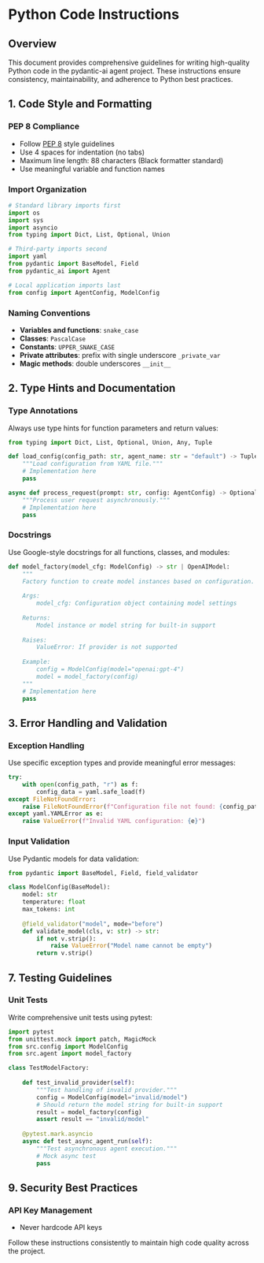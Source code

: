 # Python Code Instructions

## Overview
This document provides comprehensive guidelines for writing high-quality Python code in the pydantic-ai agent project. These instructions ensure consistency, maintainability, and adherence to Python best practices.

## 1. Code Style and Formatting

### PEP 8 Compliance
- Follow [PEP 8](https://peps.python.org/pep-0008/) style guidelines
- Use 4 spaces for indentation (no tabs)
- Maximum line length: 88 characters (Black formatter standard)
- Use meaningful variable and function names

### Import Organization
```python
# Standard library imports first
import os
import sys
import asyncio
from typing import Dict, List, Optional, Union

# Third-party imports second
import yaml
from pydantic import BaseModel, Field
from pydantic_ai import Agent

# Local application imports last
from config import AgentConfig, ModelConfig
```

### Naming Conventions
- **Variables and functions**: `snake_case`
- **Classes**: `PascalCase`
- **Constants**: `UPPER_SNAKE_CASE`
- **Private attributes**: prefix with single underscore `_private_var`
- **Magic methods**: double underscores `__init__`

## 2. Type Hints and Documentation

### Type Annotations
Always use type hints for function parameters and return values:

```python
from typing import Dict, List, Optional, Union, Any, Tuple

def load_config(config_path: str, agent_name: str = "default") -> Tuple[AgentConfig, ModelConfig]:
    """Load configuration from YAML file."""
    # Implementation here
    pass

async def process_request(prompt: str, config: AgentConfig) -> Optional[str]:
    """Process user request asynchronously."""
    # Implementation here
    pass
```

### Docstrings
Use Google-style docstrings for all functions, classes, and modules:

```python
def model_factory(model_cfg: ModelConfig) -> str | OpenAIModel:
    """
    Factory function to create model instances based on configuration.
    
    Args:
        model_cfg: Configuration object containing model settings
        
    Returns:
        Model instance or model string for built-in support
        
    Raises:
        ValueError: If provider is not supported
        
    Example:
        config = ModelConfig(model="openai:gpt-4")
        model = model_factory(config)
    """
    # Implementation here
    pass
```

## 3. Error Handling and Validation

### Exception Handling
Use specific exception types and provide meaningful error messages:

```python
try:
    with open(config_path, "r") as f:
        config_data = yaml.safe_load(f)
except FileNotFoundError:
    raise FileNotFoundError(f"Configuration file not found: {config_path}")
except yaml.YAMLError as e:
    raise ValueError(f"Invalid YAML configuration: {e}")
```

### Input Validation
Use Pydantic models for data validation:

```python
from pydantic import BaseModel, Field, field_validator

class ModelConfig(BaseModel):
    model: str
    temperature: float
    max_tokens: int
    
    @field_validator("model", mode="before")
    def validate_model(cls, v: str) -> str:
        if not v.strip():
            raise ValueError("Model name cannot be empty")
        return v.strip()
```

## 7. Testing Guidelines

### Unit Tests
Write comprehensive unit tests using pytest:

```python
import pytest
from unittest.mock import patch, MagicMock
from src.config import ModelConfig
from src.agent import model_factory

class TestModelFactory:
   
    def test_invalid_provider(self):
        """Test handling of invalid provider."""
        config = ModelConfig(model="invalid/model")
        # Should return the model string for built-in support
        result = model_factory(config)
        assert result == "invalid/model"
    
    @pytest.mark.asyncio
    async def test_async_agent_run(self):
        """Test asynchronous agent execution."""
        # Mock async test
        pass
```

## 9. Security Best Practices

### API Key Management
- Never hardcode API keys

Follow these instructions consistently to maintain high code quality across the project.